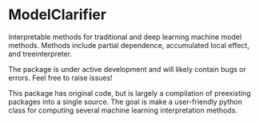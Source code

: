# ModelClarifier
Interpretable methods for traditional and deep learning machine model methods.
Methods include partial dependence, accumulated local effect, and treeinterpreter.

The package is under active development and will likely contain bugs or errors. Feel free to raise issues!

This package has original code, but is largely a compilation of preexisting packages into a single source. The goal is make a user-friendly python class for computing several machine learning interpretation methods. 
